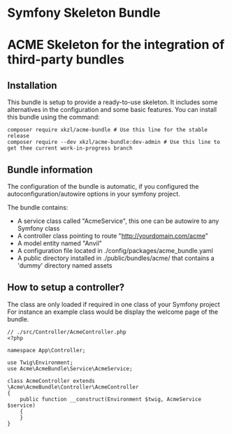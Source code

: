 # Symfony Skeleton Bundle

ACME Skeleton for the integration of third-party bundles
============================

Installation
-----------

This bundle is setup to provide a ready-to-use skeleton. It includes some alternatives in the configuration and some basic features.
You can install this bundle using the command:
```
composer require xkzl/acme-bundle # Use this line for the stable release
composer require --dev xkzl/acme-bundle:dev-admin # Use this line to get thee current work-in-progress branch
```

Bundle information
------------------

The configuration of the bundle is automatic, if you configured the autoconfiguration/autowire options in your symfony project.

The bundle contains:
- A service class called "AcmeService", this one can be autowire to any Symfony class
- A controller class pointing to route "http://yourdomain.com/acme"
- A model entity named "Anvil"
- A configuration file located in ./config/packages/acme_bundle.yaml
- A public directory installed in ./public/bundles/acme/ that contains a 'dummy' directory named assets

How to setup a controller?
--------------------------

The class are only loaded if required in one class of your Symfony project
For instance an example class would be display the welcome page of the bundle.

```
// ./src/Controller/AcmeController.php
<?php

namespace App\Controller;

use Twig\Environment;
use Acme\AcmeBundle\Service\AcmeService;

class AcmeController extends \Acme\AcmeBundle\Controller\AcmeController
{
    public function __construct(Environment $twig, AcmeService $service)
    {
    }
}
```
